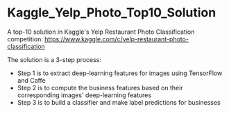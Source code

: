 # Kaggle_Yelp_Photo_Top10_Solution
A top-10 solution in Kaggle's Yelp Restaurant Photo Classification competition: https://www.kaggle.com/c/yelp-restaurant-photo-classification

The solution is a 3-step process:
- Step 1 is to extract deep-learning features for images using TensorFlow and Caffe
- Step 2 is to compute the business features based on their corresponding images' deep-learning features
- Step 3 is to build a classifier and make label predictions for businesses
